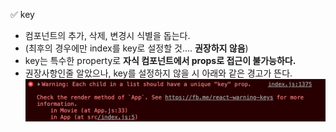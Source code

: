 ✅ key
* 컴포넌트의 추가, 삭제, 변경시 식별을 돕는다.
* (최후의 경우에만 index를 key로 설정할 것.... <b>권장하지 않음</b>)
* key는 특수한 property로 <b>자식 컴포넌트에서 props로 접근이 불가능하다.</b>
* 권장사항인줄 알았으나, key를 설정하지 않을 시 아래와 같은 경고가 뜬다.
![key-warning](../resources/key-warning.png)
